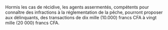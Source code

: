Hormis les cas de récidive, les agents assermentés, compétents pour connaître des infractions à la réglementation de la pêche, pourront proposer aux délinquants, des transactions de dix mille (10.000) francs CFA à vingt mille (20 000) francs CFA.